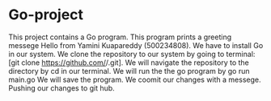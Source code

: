 # Go-project
This project contains a Go program.
This program prints a greeting messege Hello from Yamini Kuapareddy (500234808).
We have to install Go in our system.
We clone the repository to our system by going to terminal: [git clone https://github.com/<your-username>/<repository-name>.git].
We will navigate the repository to the directory by cd <repository-name> in our terminal.
We will run the the go program by go run main.go
We will save the program.
We coomit our changes with a messege.
Pushing our changes to git hub.
